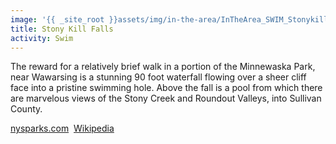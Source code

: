 ```yaml
---
image: '{{ _site_root }}assets/img/in-the-area/InTheArea_SWIM_Stonykill.jpg'
title: Stony Kill Falls
activity: Swim
---
```

<p>The reward for a&nbsp;relatively brief walk in a portion of the&nbsp;Minnewaska Park, near&nbsp;Wawarsing&nbsp;is a stunning 90 foot waterfall flowing&nbsp;over a sheer cliff face into a&nbsp;pristine swimming hole. Above the fall is a pool from which&nbsp;there are&nbsp;marvelous views of the&nbsp;Stony Creek and Roundout Valleys, into Sullivan County.</p><p><a href="http://nysparks.com/parks/127/details.aspx" target="_blank">nysparks.com</a>  &nbsp;<a href="http://en.wikipedia.org/wiki/Stony_Kill_Falls" target="_blank" style="background-color: initial;">Wikipedia</a></p>